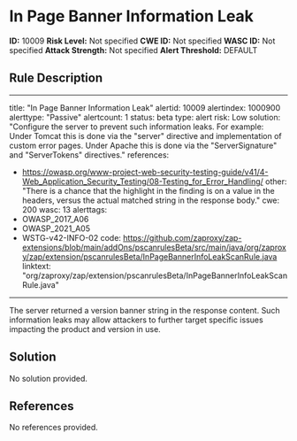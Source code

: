 
# In Page Banner Information Leak

**ID:** 10009
**Risk Level:** Not specified
**CWE ID:** Not specified
**WASC ID:** Not specified
**Attack Strength:** Not specified
**Alert Threshold:** DEFAULT

## Rule Description
---
title: "In Page Banner Information Leak"
alertid: 10009
alertindex: 1000900
alerttype: "Passive"
alertcount: 1
status: beta
type: alert
risk: Low
solution: "Configure the server to prevent such information leaks. For example: Under Tomcat this is done via the \"server\" directive and implementation of custom error pages. Under Apache this is done via the \"ServerSignature\" and \"ServerTokens\" directives."
references:
   - https://owasp.org/www-project-web-security-testing-guide/v41/4-Web_Application_Security_Testing/08-Testing_for_Error_Handling/
other: "There is a chance that the highlight in the finding is on a value in the headers, versus the actual matched string in the response body."
cwe: 200
wasc: 13
alerttags: 
  - OWASP_2017_A06
  - OWASP_2021_A05
  - WSTG-v42-INFO-02
code: https://github.com/zaproxy/zap-extensions/blob/main/addOns/pscanrulesBeta/src/main/java/org/zaproxy/zap/extension/pscanrulesBeta/InPageBannerInfoLeakScanRule.java
linktext: "org/zaproxy/zap/extension/pscanrulesBeta/InPageBannerInfoLeakScanRule.java"
---
The server returned a version banner string in the response content. Such information leaks may allow attackers to further target specific issues impacting the product and version in use.


## Solution
No solution provided.

## References
No references provided.
